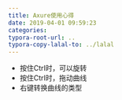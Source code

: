 ```yaml
---
title: Axure使用心得
date: 2019-04-01 09:59:23
categories:
typora-root-url: ..
typora-copy-lalal-to: ../lalal
---
```


- 按住Ctrl时，可以旋转
- 按住Ctrl时，拖动曲线
- 右键转换曲线的类型
